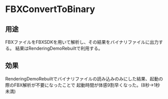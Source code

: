 # FBXConvertToBinary

## 用途
FBXファイルをFBXSDKを用いて解析し、その結果をバイナリファイルに出力する。
結果はRenderingDemoRebuiltで利用する。

## 効果
RenderingDemoRebuiltでバイナリファイルの読み込みのみにした結果、起動の際のFBX解析が不要になったことで
起動時間が体感9割早くなった。(8秒→1秒未満)
